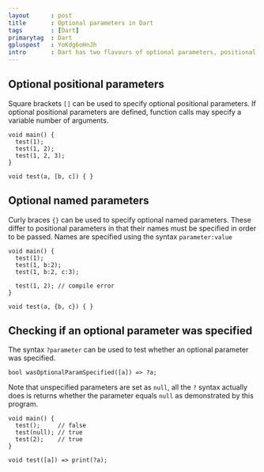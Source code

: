 ```yaml
---
layout      : post
title       : Optional parameters in Dart
tags        : [Dart]
primarytag  : Dart
gpluspost   : YoKdg6oHnJh
intro       : Dart has two flavours of optional parameters, positional and named parameters.
---
```


## Optional positional parameters

Square brackets `[]` can be used to specify optional positional parameters. If optional positional parameters are defined, function calls may specify a variable number of arguments.

<!--prettify lang=dart-->
    void main() {
      test(1);
      test(1, 2);
      test(1, 2, 3);
    }

    void test(a, [b, c]) { }

## Optional named parameters

Curly braces `{}` can be used to specify optional named parameters. These differ to positional parameters in that their names must be specified in order to be passed. Names are specified using the syntax `parameter:value`

<!--prettify lang=dart-->
    void main() {
      test(1);
      test(1, b:2);
      test(1, b:2, c:3);

      test(1, 2); // compile error
    }

    void test(a, {b, c}) { }

## Checking if an optional parameter was specified

The syntax `?parameter` can be used to test whether an optional parameter was specified.

<!--prettify lang=dart-->
    bool wasOptionalParamSpecified([a]) => ?a;

Note that unspecified parameters are set as `null`, all the `?` syntax actually does is returns whether the parameter equals `null` as demonstrated by this program.

<!--prettify lang=dart-->
    void main() {
      test();     // false
      test(null); // true
      test(2);    // true
    }

    void test([a]) => print(?a);
